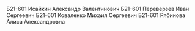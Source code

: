 Б21-601 Исайкин Александр Валентинович
Б21-601 Переверзев Иван Сергеевич
Б21-601 Коваленко Михаил Сергеевич
Б21-601 Рябинова Алиса Александровна
